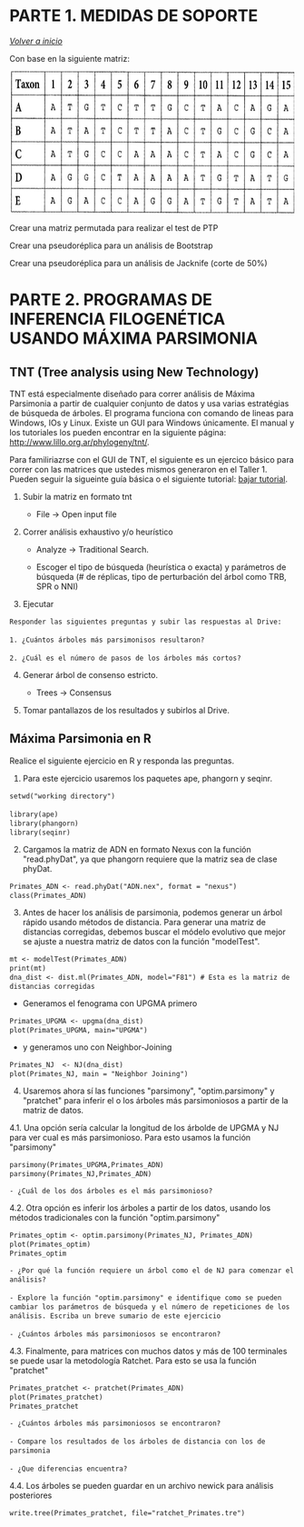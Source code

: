 # PARTE 1. MEDIDAS DE SOPORTE

_[Volver a inicio](/README.md)_

Con base en la siguiente matriz: 

<p align="center">
  <img src="https://github.com/jaaguirresant/Sistematica-Filogenetica/blob/master/clase_4/BT.jpg" width="500" height="250" />
</p>

Crear una matriz permutada para realizar el test de PTP

Crear una pseudoréplica para un análisis de Bootstrap

Crear una pseudoréplica para un análisis de Jacknife (corte de 50%)

# PARTE 2. PROGRAMAS DE INFERENCIA FILOGENÉTICA USANDO MÁXIMA PARSIMONIA

## TNT (Tree analysis using New Technology)

TNT está especialmente diseñado para correr análisis de Máxima Parsimonia a partir de cualquier conjunto de datos y usa varias estratégias de búsqueda de árboles. El programa funciona con comando de lineas para Windows, IOs y Linux. Existe un GUI para Windows únicamente. El manual y los tutoriales los pueden encontrar en la siguiente página: http://www.lillo.org.ar/phylogeny/tnt/.

Para familiriazrse con el GUI de TNT, el siguiente es un ejercico básico para correr con las matrices que ustedes mismos generaron en el Taller 1. Pueden seguir la sigueinte guía básica o el siguiente tutorial: [bajar tutorial](/clase_4/Quick_Tutorial_TNT.ppt).

1. Subir la matriz en formato tnt 

   - File -> Open input file 

3. Correr análisis exhaustivo y/o heurístico  

   - Analyze -> Traditional Search. 

   - Escoger el tipo de búsqueda (heurística o exacta) y parámetros de búsqueda (# de réplicas, tipo de perturbación del árbol como TRB, SPR o NNI) 

3. Ejecutar 

```
Responder las siguientes preguntas y subir las respuestas al Drive: 

1. ¿Cuántos árboles más parsimonisos resultaron? 

2. ¿Cuál es el número de pasos de los árboles más cortos? 

```
4. Generar árbol de consenso estricto. 

   - Trees -> Consensus 

5. Tomar pantallazos de los resultados y subirlos al Drive.


## Máxima Parsimonia en R

Realice el siguiente ejercicio en R y responda las preguntas.

1. Para este ejercicio usaremos los paquetes ape, phangorn y seqinr.

```
setwd("working directory") 

library(ape)
library(phangorn)
library(seqinr)

```

2. Cargamos la matriz de ADN en formato Nexus con la función "read.phyDat", ya que phangorn requiere que la matriz sea de clase phyDat.

```
Primates_ADN <- read.phyDat("ADN.nex", format = "nexus")
class(Primates_ADN)

```

3. Antes de hacer los análisis de parsimonia, podemos generar un árbol rápido usando métodos de distancia. Para generar una matriz de distancias corregidas, debemos buscar el módelo evolutivo que mejor se ajuste a nuestra matriz de datos con la función "modelTest".

```
mt <- modelTest(Primates_ADN)
print(mt)
dna_dist <- dist.ml(Primates_ADN, model="F81") # Esta es la matriz de distancias corregidas
```

   - Generamos el fenograma con UPGMA primero

```
Primates_UPGMA <- upgma(dna_dist)
plot(Primates_UPGMA, main="UPGMA")
```

   - y generamos uno con Neighbor-Joining

```
Primates_NJ  <- NJ(dna_dist)
plot(Primates_NJ, main = "Neighbor Joining")
```

4. Usaremos ahora sí las funciones "parsimony", "optim.parsimony" y "pratchet" para inferir el o los árboles más parsimoniosos a partir de la matriz de datos.

4.1. Una opción sería calcular la longitud de los árbolde de UPGMA y NJ para ver cual es más parsimonioso. Para esto usamos la función "parsimony"

```
parsimony(Primates_UPGMA,Primates_ADN)
parsimony(Primates_NJ,Primates_ADN)
```
    - ¿Cuál de los dos árboles es el más parsimonioso?

4.2. Otra opción es inferir los árboles a partir de los datos, usando los métodos tradicionales con la función "optim.parsimony"

```
Primates_optim <- optim.parsimony(Primates_NJ, Primates_ADN)
plot(Primates_optim)
Primates_optim
```

    - ¿Por qué la función requiere un árbol como el de NJ para comenzar el análisis?

    - Explore la función "optim.parsimony" e identifique como se pueden cambiar los parámetros de búsqueda y el número de repeticiones de los análisis. Escriba un breve sumario de este ejercicio

    - ¿Cuántos árboles más parsimoniosos se encontraron?

4.3. Finalmente, para matrices con muchos datos y más de 100 terminales se puede usar la metodología Ratchet. Para esto se usa la función "pratchet"

```
Primates_pratchet <- pratchet(Primates_ADN)
plot(Primates_pratchet)
Primates_pratchet
```

    - ¿Cuántos árboles más parsimoniosos se encontraron?

    - Compare los resultados de los árboles de distancia con los de parsimonia 

    - ¿Que diferencias encuentra?

4.4. Los árboles se pueden guardar en un archivo newick para análisis posteriores

```
write.tree(Primates_pratchet, file="ratchet_Primates.tre")

```


